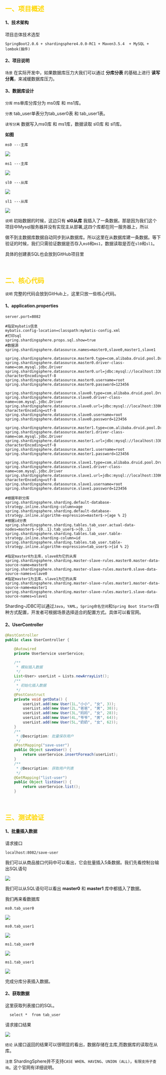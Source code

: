 ## <font color=#FFD700> 一、项目概述 </font>

#### 1、技术架构

项目总体技术选型

```
SpringBoot2.0.6 + shardingsphere4.0.0-RC1 + Maven3.5.4  + MySQL + lombok(插件)
```

#### 2、项目说明

`场景` 在实际开发中，如果数据库压力大我们可以通过  **分库分表**  的基础上进行 **读写分离**，来减缓数据库压力。

#### 3、数据库设计

`分库` ms单库分库分为 ms0库 和 ms1库。

`分表`  tab_user单表分为tab_user0表 和 tab_user1表。

`读写分离` 数据写入ms0库 和 ms1库，数据读取 sl0库 和 sl1库。

**如图**

`ms0 ---主库`

![](https://img2018.cnblogs.com/blog/1090617/201910/1090617-20191016204615168-856573739.png)

`ms1 ---主库`	

![](https://img2018.cnblogs.com/blog/1090617/201910/1090617-20191016204625922-1762015926.png)

`sl0 ---从库`

![](https://img2018.cnblogs.com/blog/1090617/201910/1090617-20191016204638625-407970469.png)

`sl1 ---从库`

![](https://img2018.cnblogs.com/blog/1090617/201910/1090617-20191016204648399-387199295.png)


`说明` 初始数据的时候，这边只有 **sl0从库** 我插入了一条数据。那是因为我们这个项目中Mysql服务器并没有实现主从部署,这四个库都在同一服务器上，所以

做不到主数据库数据自动同步到从数据库。所以这里在从数据库建一条数据。等下验证的时候，我们只需验证数据是否存入`ms0`和`ms1`，数据读取是否在`sl0`和`sl1`。

具体的创建表SQL也会放到GitHub项目里

<br>

## <font color=#FFD700>二、核心代码 </font>

`说明` 完整的代码会放到GitHub上，这里只放一些核心代码。

#### 1、application.properties

```properties
server.port=8082

#指定mybatis信息
mybatis.config-location=classpath:mybatis-config.xml
#打印sql
spring.shardingsphere.props.sql.show=true
#数据源 
spring.shardingsphere.datasource.names=master0,slave0,master1,slave1

spring.shardingsphere.datasource.master0.type=com.alibaba.druid.pool.DruidDataSource
spring.shardingsphere.datasource.master0.driver-class-name=com.mysql.jdbc.Driver
spring.shardingsphere.datasource.master0.url=jdbc:mysql://localhost:3306/ms0?characterEncoding=utf-8
spring.shardingsphere.datasource.master0.username=root
spring.shardingsphere.datasource.master0.password=123456

spring.shardingsphere.datasource.slave0.type=com.alibaba.druid.pool.DruidDataSource
spring.shardingsphere.datasource.slave0.driver-class-name=com.mysql.jdbc.Driver
spring.shardingsphere.datasource.slave0.url=jdbc:mysql://localhost:3306/sl0?characterEncoding=utf-8
spring.shardingsphere.datasource.slave0.username=root
spring.shardingsphere.datasource.slave0.password=123456

spring.shardingsphere.datasource.master1.type=com.alibaba.druid.pool.DruidDataSource
spring.shardingsphere.datasource.master1.driver-class-name=com.mysql.jdbc.Driver
spring.shardingsphere.datasource.master1.url=jdbc:mysql://localhost:3306/ms1?characterEncoding=utf-8
spring.shardingsphere.datasource.master1.username=root
spring.shardingsphere.datasource.master1.password=123456

spring.shardingsphere.datasource.slave1.type=com.alibaba.druid.pool.DruidDataSource
spring.shardingsphere.datasource.slave1.driver-class-name=com.mysql.jdbc.Driver
spring.shardingsphere.datasource.slave1.url=jdbc:mysql://localhost:3306/slave1?characterEncoding=utf-8
spring.shardingsphere.datasource.slave1.username=root
spring.shardingsphere.datasource.slave1.password=123456

#根据年龄分库
spring.shardingsphere.sharding.default-database-strategy.inline.sharding-column=age
spring.shardingsphere.sharding.default-database-strategy.inline.algorithm-expression=master$->{age % 2}
#根据id分表
spring.shardingsphere.sharding.tables.tab_user.actual-data-nodes=master$->{0..1}.tab_user$->{0..1}
spring.shardingsphere.sharding.tables.tab_user.table-strategy.inline.sharding-column=id
spring.shardingsphere.sharding.tables.tab_user.table-strategy.inline.algorithm-expression=tab_user$->{id % 2}

#指定master0为主库，slave0为它的从库
spring.shardingsphere.sharding.master-slave-rules.master0.master-data-source-name=master0
spring.shardingsphere.sharding.master-slave-rules.master0.slave-data-source-names=slave0
#指定master1为主库，slave1为它的从库
spring.shardingsphere.sharding.master-slave-rules.master1.master-data-source-name=master1
spring.shardingsphere.sharding.master-slave-rules.master1.slave-data-source-names=slave1
```

Sharding-JDBC可以通过`Java`，`YAML`，`Spring命名空间`和`Spring Boot Starter`四种方式配置，开发者可根据场景选择适合的配置方式。具体可以看官网。

#### 2、UserController

```java
@RestController
public class UserController {

    @Autowired
    private UserService userService;

    /**
     * 模拟插入数据
     */
    List<User> userList = Lists.newArrayList();
    /**
     * 初始化插入数据
     */
    @PostConstruct
    private void getData() {
        userList.add(new User(1L,"小小", "女", 3));
        userList.add(new User(2L,"爸爸", "男", 30));
        userList.add(new User(3L,"妈妈", "女", 28));
        userList.add(new User(4L,"爷爷", "男", 64));
        userList.add(new User(5L,"奶奶", "女", 62));
    }
    /**
     * @Description: 批量保存用户
     */
    @PostMapping("save-user")
    public Object saveUser() {
        return userService.insertForeach(userList);
    }
    /**
     * @Description: 获取用户列表
     */
    @GetMapping("list-user")
    public Object listUser() {
        return userService.list();
    }
```

<br>

## <font color=#FFD700>三、测试验证  </font>

#### 1、批量插入数据

请求接口

```
localhost:8082/save-user
```

我们可以从商品接口代码中可以看出，它会批量插入5条数据。我们先看控制台输出SQL语句

![](https://img2018.cnblogs.com/blog/1090617/201910/1090617-20191016204701100-420602843.png)



我们可以从SQL语句可以看出 **master0** 和 **master1** 库中都插入了数据。

我们再来看数据库

`ms0.tab_user0`

![](https://img2018.cnblogs.com/blog/1090617/201910/1090617-20191016204709927-109585642.png)


`ms0.tab_user1`

![](https://img2018.cnblogs.com/blog/1090617/201910/1090617-20191016204720312-155045671.png)


`ms1.tab_user0`

![](https://img2018.cnblogs.com/blog/1090617/201910/1090617-20191016204731838-247434033.png)

`ms1.tab_user1`

![](https://img2018.cnblogs.com/blog/1090617/201910/1090617-20191016204740482-27142599.png)

完成分库分表插入数据。

#### 2、获取数据

这里获取列表接口的SQL。

```mysql
  select *  from tab_user 
```

请求接口结果

![](https://img2018.cnblogs.com/blog/1090617/201910/1090617-20191016204752338-1011637895.png)



`结论` 从接口返回的结果可以很明显的看出，数据存储在主库,而数据库的读取在从库。

`注意` ShardingSphere并不支持`CASE WHEN`、`HAVING`、`UNION (ALL)`，`有限支持子查询`。这个官网有详细说明。


<br>